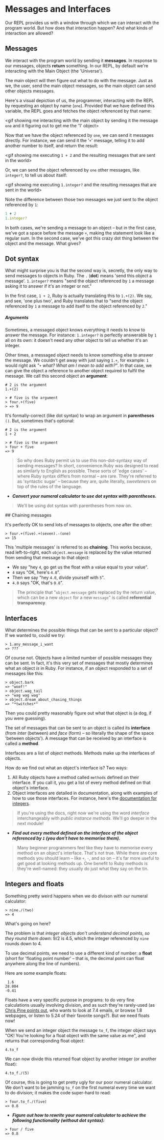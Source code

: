 # Messages and Interfaces

Our REPL provides us with a window through which we can interact with the program world. But how does that interaction happen? And what kinds of interaction are allowed?

## Messages

We interact with the program world by sending it **messages**. In response to our messages, objects **return** something. In our REPL, by default we're interacting with the Main Object (the 'Universe').

<gif showing me interacting with the main object by sending it messages>

The main object will then figure out what to do with the message. Just as we, the user, send the main object messages, so the main object can send other objects messages.

Here's a visual depiction of us, the programmer, interacting with the REPL by requesting an object by name (`one`). Provided that we have defined this variable, the REPL goes and fetches the object referenced by that name:

<gif showing me interacting with the main object by sending it the message `one` and it figuring out to get me the '1' object>

Now that we have the object referenced by `one`, we can send it messages directly. For instance, we can send it the '`+`' message, telling it to add another number to itself, and return the result:

<gif showing me executing `1 + 2` and the resulting messages that are sent in the world>

Or, we can send the object referenced by `one` other messages, like `integer?`, to tell us about itself:

<gif showing me executing `1.integer?` and the resulting messages that are sent in the world>

Note the difference between those two messages we just sent to the object referenced by `1`:

```ruby
1 + 2
1.integer?
```

In both cases, we're sending a message to an object – but in the first case, we've got a space before the message `+`, making the statement look like a regular sum. In the second case, we've got this crazy dot thing between the object and the message. What gives?

## Dot syntax

What might surprise you is that the second way is, secretly, the only way to send messages to objects in Ruby. The `.` (**dot**) means 'send this object a message'. `1.integer?` means "send the object referenced by `1` a message asking it to answer if it's an integer or not."

In the first case, `1 + 2`, Ruby is actually translating this to `1.+(2)`. We say, and see, 'one plus two', and Ruby translates that to "send the object referenced by `1` a message to add itself to the object referenced by `2`."

##### Arguments

Sometimes, a messaged object knows everything it needs to know to answer the message. For instance: `1.integer?` is perfectly answerable by `1` all on its own: it doesn't need any other object to tell us whether it's an integer.

Other times, a messaged object needs to know something else to answer the message. We couldn't get away with just saying `1.+`, for example: `1` would right ask _"`+` what? What am I mean to add with?"_. In that case, we can give the object a reference to another object required to fulfil the message. We call this second object an **argument**:

```eval-ruby
# 2 is the argument
1.+(2)
```

```
> # five is the argument
> four.+(five)
> => 9
```

It's formally-correct (like dot syntax) to wrap an argument in **parentheses** `()`. But, sometimes that's optional:

```eval-ruby
# 2 is the argument
1 + 2
```

```irb
> # five is the argument
> four + five
=> 9
```

> So why does Ruby permit us to use this non-dot-syntaxy way of sending messages? In short, convenience.Ruby was designed to read as similarly to English as possible. These sorts of 'edge cases' – where Ruby syntax differs from normal – are rare. They're referred to as 'syntactic sugar' – because they are, quite literally, _sweeteners_ on top of the rules of the language.

- _**Convert your numeral calculator to use dot syntax with parentheses.**_

> We'll be using dot syntax with parentheses from now on.

## Chaining messages

It's perfectly OK to send lots of messages to objects, one after the other:

```irb
> four.+(five).+(seven).-(one)
=> 15
```

This 'multiple messages' is referred to as **chaining**. This works because, read left-to-right, each `object.message` is replaced by the value returned from sending that message to that object:

<animation showing referential transparency through chaining>

- We say "hey `4`, go get us the float with a value equal to your value".
- `4` says "OK, here's `4.0`". 
- Then we say "hey `4.0`, divide yourself with `5`".
- `4.0` says "OK, that's `0.8`".

> The principle that "`object.message` gets replaced by the return value, which can be a new `object` for a new `message`" is called **referential transparency**.

## Interfaces

What determines the possible things that can be sent to a particular object? If we wanted to, could we try:

```irb
> 1.any_message_i_want
=> ???
```

Of course not. Objects have a limited number of possible messages they can be sent. In fact, it's this very set of messages that mostly determines what an object _is_ in Ruby. For instance, if an object responded to a set of messages like this:

```irb
> object.bark
=> "woof!"
> object.wag_tail
=> "wag wag wag"
> object.dream_about_chasing_things
=> "*twitches*"
```

Then you could pretty reasonably figure out what that object is (a dog, if you were guessing).

The set of messages that can be sent to an object is called its **interface** (from _inter_ (between) and _face_ (form) – so literally the shape of the space 'between objects'). A message that can be received by an interface is called a **method**. 

Interfaces are a list of object methods. Methods make up the interfaces of objects.

<diagram of the above>

How do we find out what an object's interface is? Two ways:

1. All Ruby objects have a method called `methods` defined on their interface. If you call it, you get a list of every method defined on that object's interface.
2. Object interfaces are detailed in documentation, along with examples of how to use those interfaces. For instance, here's the [documentation for integers](https://ruby-doc.org/core-2.2.0/Integer.html).

> If you're using the docs, right now we're using the word _interface_ interchangeably with _public instance methods_. We'll go deeper in the next module!

- _**Find out every method defined on the interface of the object referenced by `1` (you don't have to memorise them).**_

> Many beginner programmers feel like they have to memorise every method on an object's interface. That's not true. While there are core methods you should learn – like `+`, `-`, and so on – it's far more useful to get good at looking methods up. One benefit to Ruby methods is they're well-named: they usually do just what they say on the tin.

## Integers and floats

Something pretty weird happens when we do divison with our numeral calculator:

```irb
> nine./(two)
=> 4
```

What's going on here? 

The problem is that _integer objects don't understand decimal points, so they round them down_: 9/2 is 4.5, which the integer referenced by `nine` rounds down to 4.

To use decimal points, we need to use a different kind of number: a **float** (short for 'floating point number' – that is, the decimal point can float anywhere along the line of numbers).

Here are some example floats:

```
 1.6
28.004
-0.41
```

Floats have a very specific purpose in programs: to do very fine calculations usually involving division, and as such they're rarely-used (as [Chris Pine points out](https://pine.fm/LearnToProgram/chap_01.html), who wants to look at 7.4 emails, or browse 1.8 webpages, or listen to 5.24 of their favorite songs?). But we need floats now!

When we send an integer object the message `to_f`, the integer object says "OK! You're looking for a float object with the same value as me", and returns that corresponding float object:

```eval-ruby
4.to_f
```

We can now divide this returned float object by another integer (or another float):

```eval-ruby
4.to_f./(5)
```

Of course, this is going to get pretty ugly for our poor numeral calculator. We don't want to be jamming `to_f` on the first numeral every time we want to do division; it makes the code super-hard to read:

```irb
> four.to_f./(five)
=> 0.8
```

- _**Figure out how to rewrite your numeral calculator to achieve the following functionality (without dot syntax):**_

```irb
> four / five
=> 0.8
```
